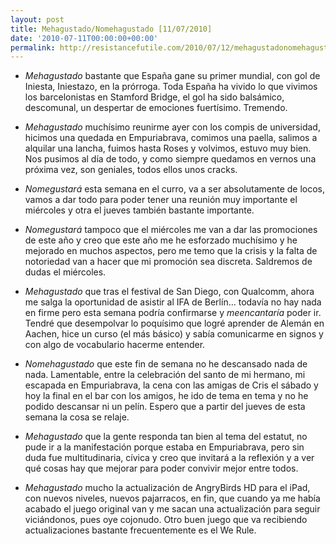 ```yaml
---
layout: post
title: Mehagustado/Nomehagustado [11/07/2010]
date: '2010-07-11T00:00:00+00:00'
permalink: http://resistancefutile.com/2010/07/12/mehagustadonomehagustado-11072010/
---
```

- *Mehagustado* bastante que España gane su primer mundial, con gol de Iniesta, Iniestazo, en la prórroga. Toda España ha vivido lo que vivimos los barcelonistas en Stamford Bridge, el gol ha sido balsámico, descomunal, un despertar de emociones fuertísimo. Tremendo.

- *Mehagustado* muchísimo reunirme ayer con los compis de universidad, hicimos una quedada en Empuriabrava, comimos una paella, salimos a alquilar una lancha, fuimos hasta Roses y volvimos, estuvo muy bien. Nos pusimos al día de todo, y como siempre quedamos en vernos una próxima vez, son geniales, todos ellos unos cracks. 

- *Nomegustará* esta semana en el curro, va a ser absolutamente de locos, vamos a dar todo para poder tener una reunión muy importante el miércoles y otra el jueves también bastante importante. 

- *Nomegustará* tampoco que el miércoles me van a dar las promociones de este año y creo que este año me he esforzado muchísimo y he mejorado en muchos aspectos, pero me temo que la crisis y la falta de notoriedad van a hacer que mi promoción sea discreta. Saldremos de dudas el miércoles.

- *Mehagustado* que tras el festival de San Diego, con Qualcomm, ahora me salga la oportunidad de asistir al IFA de Berlín... todavía no hay nada en firme pero esta semana podría confirmarse y *meencantaría* poder ir. Tendré que desempolvar lo poquísimo que logré aprender de Alemán en Aachen, hice un curso (el más básico) y sabía comunicarme en signos y con algo de vocabulario hacerme entender. 

- *Nomehagustado* que este fin de semana no he descansado nada de nada. Lamentable, entre la celebración del santo de mi hermano, mi escapada en Empuriabrava, la cena con las amigas de Cris el sábado y hoy la final en el bar con los amigos, he ido de tema en tema y no he podido descansar ni un pelín. Espero que a partir del jueves de esta semana la cosa se relaje.

- *Mehagustado* que la gente responda tan bien al tema del estatut, no pude ir a la manifestación porque estaba en Empuriabrava, pero sin duda fue multitudinaria, cívica y creo que invitará a la reflexión y a ver qué cosas hay que mejorar para poder convivir mejor entre todos. 

- *Mehagustado* mucho la actualización de AngryBirds HD para el iPad, con nuevos niveles, nuevos pajarracos, en fin, que cuando ya me había acabado el juego original van y me sacan una actualización para seguir viciándonos, pues oye cojonudo. Otro buen juego que va recibiendo actualizaciones bastante frecuentemente es el We Rule. 
